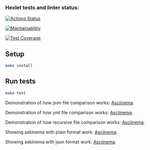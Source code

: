 ### Hexlet tests and linter status:
[![Actions Status](https://github.com/Labauri/frontend-project-46/actions/workflows/hexlet-check.yml/badge.svg)](https://github.com/Labauri/frontend-project-46/actions)

[![Maintainability](https://api.codeclimate.com/v1/badges/050a0063b5b0655792d0/maintainability)](https://codeclimate.com/github/Labauri/frontend-project-46/maintainability)

[![Test Coverage](https://api.codeclimate.com/v1/badges/050a0063b5b0655792d0/test_coverage)](https://codeclimate.com/github/Labauri/frontend-project-46/test_coverage)

## Setup

```bash
make install
```

## Run tests

```bash
make test
```

Demonstration of how json file comparison works: [Asciinema](https://asciinema.org/a/rlEaW62fH1pnmfY7tDP9uPuCJ).

Demonstration of how yml file comparison works: [Asciinema](https://asciinema.org/a/SipyUgnhbhqhPGMyKdUqvrNUQ).

Demonstration of how recursive file comparison works: [Asciinema](https://asciinema.org/a/Du9lsMene89f2WQB0OLscT61H).

Showing askinema with plain format work: [Asciinema](https://asciinema.org/a/upPE5D9aXYl9mepcwDgwXqmQx).

Showing askinema with json format work: [Asciinema](https://asciinema.org/a/3mfdTqcEkFmvUSahzY46nagNE).
